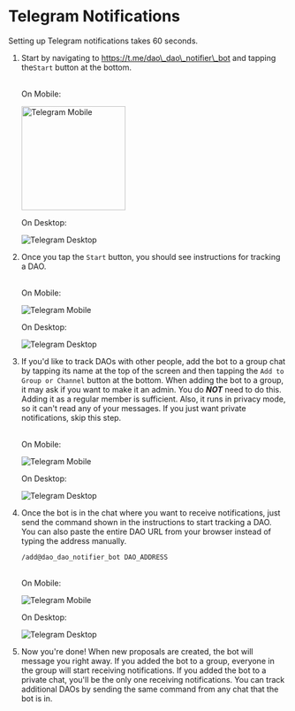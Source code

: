 # Telegram Notifications

Setting up Telegram notifications takes 60 seconds.

1.  Start by navigating to https://t.me/dao\_dao\_notifier\_bot and tapping the`Start` button at the bottom.

    \
    On Mobile:

    <div data-full-width="false"><img src="../../.gitbook/assets/tg-start-mobile.jpg" alt="Telegram Mobile" width="188"></div>

    On Desktop:

    ![Telegram Desktop](../../.gitbook/assets/tg-start-desktop.png)
2.  Once you tap the `Start` button, you should see instructions for tracking a DAO.

    \
    On Mobile:

    ![Telegram Mobile](../../.gitbook/assets/tg-started-mobile.jpg)

    On Desktop:

    ![Telegram Desktop](../../.gitbook/assets/tg-started-desktop.png)
3.  If you'd like to track DAOs with other people, add the bot to a group chat by tapping its name at the top of the screen and then tapping the `Add to Group or Channel` button at the bottom. When adding the bot to a group, it may ask if you want to make it an admin. You do _**NOT**_ need to do this. Adding it as a regular member is sufficient. Also, it runs in privacy mode, so it can't read any of your messages. If you just want private notifications, skip this step.

    \
    On Mobile:

    ![Telegram Mobile](../../.gitbook/assets/tg-add-group-mobile.jpg)

    On Desktop:

    ![Telegram Desktop](../../.gitbook/assets/tg-add-group-desktop.png)
4.  Once the bot is in the chat where you want to receive notifications, just send the command shown in the instructions to start tracking a DAO. You can also paste the entire DAO URL from your browser instead of typing the address manually.

    ```
    /add@dao_dao_notifier_bot DAO_ADDRESS
    ```

    \
    On Mobile:

    ![Telegram Mobile](../../.gitbook/assets/tg-add-mobile.jpg)

    On Desktop:

    ![Telegram Desktop](../../.gitbook/assets/tg-add-desktop.png)
5. Now you're done! When new proposals are created, the bot will message you right away. If you added the bot to a group, everyone in the group will start receiving notifications. If you added the bot to a private chat, you'll be the only one receiving notifications. You can track additional DAOs by sending the same command from any chat that the bot is in.
